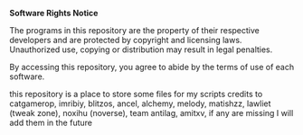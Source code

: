 **Software Rights Notice**

The programs in this repository are the property of their respective developers and are protected by copyright and licensing laws. Unauthorized use, copying or distribution may result in legal penalties.  

By accessing this repository, you agree to abide by the terms of use of each software.

this repository is a place to store some files for my scripts credits to catgamerop, imribiy, blitzos, ancel, alchemy, melody, matishzz, lawliet (tweak zone), noxihu (noverse), team antilag, amitxv, if any are missing I will add them in the future
